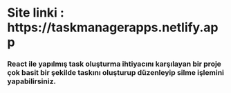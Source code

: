 <h1>Site linki : https://taskmanagerapps.netlify.app</h1>
<h3>React ile yapılmış task oluşturma ihtiyacını karşılayan bir proje çok basit bir şekilde taskını oluşturup düzenleyip silme işlemini yapabilirsiniz.
</h3>
